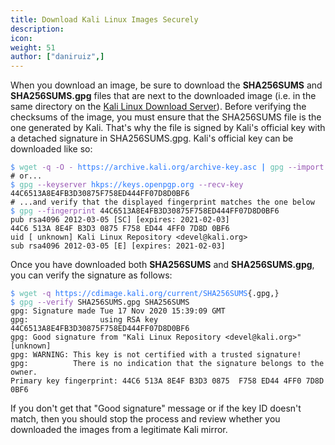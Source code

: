 ```yaml
---
title: Download Kali Linux Images Securely
description:
icon:
weight: 51
author: ["daniruiz",]
---
```


When you download an image, be sure to download the **SHA256SUMS** and **SHA256SUMS.gpg** files that are next to the downloaded image (i.e. in the same directory on the [Kali Linux Download Server](http://cdimage.kali.org/)). Before verifying the checksums of the image, you must ensure that the SHA256SUMS file is the one generated by Kali. That's why the file is signed by Kali's official key with a detached signature in SHA256SUMS.gpg. Kali's official key can be downloaded like so:

<!--
```
$ wget -q -O - https://archive.kali.org/archive-key.asc | gpg --import
# or...
$ gpg --keyserver hkps://keys.openpgp.org --recv-key 44C6513A8E4FB3D30875F758ED444FF07D8D0BF6
# ...and verify that the displayed fingerprint matches the one below
$ gpg --fingerprint 44C6513A8E4FB3D30875F758ED444FF07D8D0BF6
pub rsa4096 2012-03-05 [SC] [expires: 2021-02-03]
44C6 513A 8E4F B3D3 0875 F758 ED44 4FF0 7D8D 0BF6
uid [ unknown] Kali Linux Repository <devel@kali.org>
sub rsa4096 2012-03-05 [E] [expires: 2021-02-03]
```

Color highlighted with "Copy as HTML" from gnome-terminal
-->
<pre><code class="nohighlight"><!-- New link hack
--><font color="#367BF0">$</font> <font color="#5EBDAB">wget</font> <font color="#9755B3">-q</font> <font color="#9755B3">-O</font> <font color="#9755B3">-</font> <font color="#2777ff">https://archive.kali.org/archive-key.asc</font> <font color="#277FFF"><b>|</b></font> <font color="#5EBDAB">gpg</font> <font color="#9755B3">--import</font>
# or...
<font color="#367BF0">$</font> <font color="#5EBDAB">gpg</font> <font color="#9755B3">--keyserver</font> <font color="#2777ff">hkps://keys.openpgp.org</font> <font color="#9755B3">--recv-key</font> 44C6513A8E4FB3D30875F758ED444FF07D8D0BF6
# ...and verify that the displayed fingerprint matches the one below
<font color="#367BF0">$</font> <font color="#5EBDAB">gpg</font> <font color="#9755B3">--fingerprint</font> 44C6513A8E4FB3D30875F758ED444FF07D8D0BF6
pub rsa4096 2012-03-05 [SC] [expires: 2021-02-03]
44C6 513A 8E4F B3D3 0875 F758 ED44 4FF0 7D8D 0BF6
uid [ unknown] Kali Linux Repository &lt;devel@kali.org&gt;
sub rsa4096 2012-03-05 [E] [expires: 2021-02-03]
</code></pre>

Once you have downloaded both **SHA256SUMS** and **SHA256SUMS.gpg**, you can verify the signature as follows:

<!--
```
$ wget -q https://cdimage.kali.org/current/SHA256SUMS{.gpg,}
$ gpg --verify SHA256SUMS.gpg SHA256SUMS
gpg: Signature made Tue 17 Nov 2020 15:39:09 GMT
gpg:                using RSA key 44C6513A8E4FB3D30875F758ED444FF07D8D0BF6
gpg: Good signature from "Kali Linux Repository <devel@kali.org>" [unknown]
gpg: WARNING: This key is not certified with a trusted signature!
gpg:          There is no indication that the signature belongs to the owner.
Primary key fingerprint: 44C6 513A 8E4F B3D3 0875  F758 ED44 4FF0 7D8D 0BF6
```

Color highlighted with "Copy as HTML" from gnome-terminal
-->
<pre><code class="nohighlight"><!-- New link hack
--><font color="#367BF0">$</font> <font color="#5EBDAB">wget</font> <font color="#9755B3">-q</font> <font color="#2777ff">https://cdimage.kali.org/current/SHA256SUMS</font>{.gpg,}
<font color="#367BF0">$</font> <font color="#5EBDAB">gpg</font> <font color="#9755B3">--verify</font> SHA256SUMS.gpg SHA256SUMS
gpg: Signature made Tue 17 Nov 2020 15:39:09 GMT
gpg:                using RSA key 44C6513A8E4FB3D30875F758ED444FF07D8D0BF6
gpg: Good signature from "Kali Linux Repository &lt;devel@kali.org&gt;" [unknown]
gpg: WARNING: This key is not certified with a trusted signature!
gpg:          There is no indication that the signature belongs to the owner.
Primary key fingerprint: 44C6 513A 8E4F B3D3 0875  F758 ED44 4FF0 7D8D 0BF6
</code></pre>

If you don't get that "Good signature" message or if the key ID doesn't match, then you should stop the process and review whether you downloaded the images from a legitimate Kali mirror.
